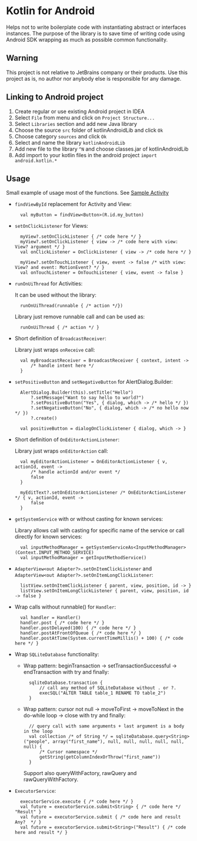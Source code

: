 Kotlin for Android
=============

Helps not to write boilerplate code with instantiating abstract or interfaces instances.
The purpose of the library is to save time of writing code using Android SDK wrapping as much as possible
common functionality.

Warning
-------

This project is not relative to JetBrains company or their products. Use this project as is, no author nor anybody else
is responsible for any damage.

Linking to Android project
--------------------------

1. Create regular or use existing Android project in IDEA
2. Select `File` from menu and click on `Project Structure...`
3. Select `Libraries` section and add new Java library
4. Choose the source `src` folder of kotlinAndroidLib and click `Ok`
5. Choose category `sources` and click `Ok`
6. Select and name the library `kotlinAndroidLib`
7. Add new file to the library `^N` and choose classes.jar of kotlinAndroidLib
8. Add import to your kotlin files in the android project `import android.kotlin.*`

Usage
-----

Small example of usage most of the functions. See [Sample Activity](https://github.com/vladlichonos/kotlinAndroidLib/blob/master/SampleActivity.kt)

* `findViewById` replacement for Activity and View:

        val myButton = findView<Button>(R.id.my_button)

* `setOnClickListener` for Views:

        myView?.setOnClickListener { /* code here */ }
        myView?.setOnClickListener { view -> /* code here with view: View? argument */ }
        val onClickListener = OnClickListener { view -> /* code here */ }

        myView?.setOnTouchListener { view, event -> false /* with view: View? and event: MotionEvent? */ }
        val onTouchListener = OnTouchListener { view, event -> false }

* `runOnUiThread` for Activities:

    It can be used without the library:

        runOnUiThread(runnable { /* action */})

    Library just remove runnable call and can be used as:

        runOnUiThread { /* action */ }

* Short definition of `BroadcastReceiver`:

    Library just wraps `onReceive` call:

        val myBroadcastReceiver = BroadcastReceiver { context, intent ->
            /* handle intent here */
        }

* `setPositiveButton` and `setNegativeButton` for AlertDialog.Builder:

        AlertDialog.Builder(this).setTitle("Hello")
            ?.setMessage("Want to say hello to world?")
            ?.setPositiveButton("Yes", { dialog, which -> /* hello */ })
            ?.setNegativeButton("No", { dialog, which -> /* no hello now */ })
            ?.create()

        val positiveButton = dialogOnClickListener { dialog, which -> }

* Short definition of `OnEditorActionListener`:

    Library just wraps `onEditorAction` call:

        val myEditorActionListener = OnEditorActionListener { v, actionId, event ->
            /* handle actionId and/or event */
            false
        }

        myEditText?.setOnEditorActionListener /* OnEditorActionListener */ { v, actionId, event ->
            false
        }

* `getSystemService` with or without casting for known services:

    Library allows call with casting for specific name of the service or call directly for known services:

        val inputMethodManager = getSystemServiceAs<InputMethodManager>(Context.INPUT_METHOD_SERVICE)
        val inputMethodManager = getInputMethodService()

* `AdapterView<out Adapter?>.setOnItemClickListener` and `AdapterView<out Adapter?>.setOnItemLongClickListener`:

        listView.setOnItemClickListener { parent, view, position, id -> }
        listView.setOnItemLongClickListener { parent, view, position, id -> false }

* Wrap calls without runnable() for `Handler`:

        val handler = Handler()
        handler.post { /* code here */ }
        handler.postDelayed(100) { /* code here */ }
        handler.postAtFrontOfQueue { /* code here */ }
        handler.postAtTime(System.currentTimeMillis() + 100) { /* code here */ }

* Wrap `SQLiteDatabase` functionality:

    * Wrap pattern: beginTransaction -> setTransactionSuccessful -> endTransaction with try and finally:

            sqliteDatabase.transaction {
                // call any method of SQLiteDatabase without . or ?.
                execSQL("ALTER TABLE table_1 RENAME TO table_2")
            }

    * Wrap pattern: cursor not null -> moveToFirst -> moveToNext in the do-while loop -> close with try and finally:

            // query call with same arguments + last argument is a body in the loop
            val collection /* of String */ = sqliteDatabase.query<String>("people", array("first_name"), null, null, null, null, null, null) {
                /* Cursor namespace */
                getString(getColumnIndexOrThrow("first_name"))
            }

        Support also queryWithFactory, rawQuery and rawQueryWithFactory.

* `ExecutorService`:

        executorService.execute { /* code here */ }
        val future = executorService.submit<String> { /* code here */ "Result" }
        val future = executorService.submit { /* code here and result Any?  */ }
        val future = executorService.submit<String>("Result") { /* code here and result */ }

